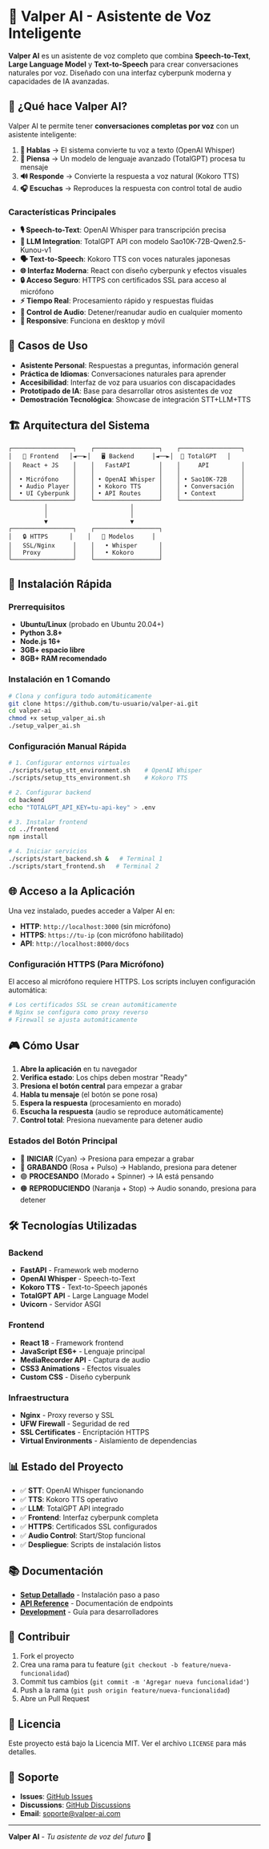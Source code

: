 # 🎤 Valper AI - Asistente de Voz Inteligente

**Valper AI** es un asistente de voz completo que combina **Speech-to-Text**, **Large Language Model** y **Text-to-Speech** para crear conversaciones naturales por voz. Diseñado con una interfaz cyberpunk moderna y capacidades de IA avanzadas.

## 🌟 ¿Qué hace Valper AI?

Valper AI te permite tener **conversaciones completas por voz** con un asistente inteligente:

1. **🎤 Hablas** → El sistema convierte tu voz a texto (OpenAI Whisper)
2. **🧠 Piensa** → Un modelo de lenguaje avanzado (TotalGPT) procesa tu mensaje
3. **🔊 Responde** → Convierte la respuesta a voz natural (Kokoro TTS)
4. **🎧 Escuchas** → Reproduces la respuesta con control total de audio

### Características Principales

- **🎙️ Speech-to-Text**: OpenAI Whisper para transcripción precisa
- **🤖 LLM Integration**: TotalGPT API con modelo Sao10K-72B-Qwen2.5-Kunou-v1
- **🗣️ Text-to-Speech**: Kokoro TTS con voces naturales japonesas
- **🌐 Interfaz Moderna**: React con diseño cyberpunk y efectos visuales
- **🔒 Acceso Seguro**: HTTPS con certificados SSL para acceso al micrófono
- **⚡ Tiempo Real**: Procesamiento rápido y respuestas fluidas
- **🎵 Control de Audio**: Detener/reanudar audio en cualquier momento
- **📱 Responsive**: Funciona en desktop y móvil

## 🎯 Casos de Uso

- **Asistente Personal**: Respuestas a preguntas, información general
- **Práctica de Idiomas**: Conversaciones naturales para aprender
- **Accesibilidad**: Interfaz de voz para usuarios con discapacidades
- **Prototipado de IA**: Base para desarrollar otros asistentes de voz
- **Demostración Tecnológica**: Showcase de integración STT+LLM+TTS

## 🏗️ Arquitectura del Sistema

```
┌─────────────────┐    ┌──────────────────┐    ┌─────────────────┐
│   🎤 Frontend   │◄──►│   🖥️ Backend     │◄──►│  🧠 TotalGPT   │
│   React + JS    │    │   FastAPI        │    │     API         │
│                 │    │                  │    │                 │
│  • Micrófono    │    │ • OpenAI Whisper │    │ • Sao10K-72B    │
│  • Audio Player │    │ • Kokoro TTS     │    │ • Conversación  │
│  • UI Cyberpunk │    │ • API Routes     │    │ • Context       │
└─────────────────┘    └──────────────────┘    └─────────────────┘
          │                       │
          │                       │
          ▼                       ▼
┌─────────────────┐    ┌──────────────────┐
│   🔒 HTTPS      │    │   🎵 Modelos     │
│   SSL/Nginx     │    │   • Whisper      │
│   Proxy         │    │   • Kokoro       │
└─────────────────┘    └──────────────────┘
```

## 🚀 Instalación Rápida

### Prerrequisitos
- **Ubuntu/Linux** (probado en Ubuntu 20.04+)
- **Python 3.8+**
- **Node.js 16+**
- **3GB+ espacio libre**
- **8GB+ RAM recomendado**

### Instalación en 1 Comando

```bash
# Clona y configura todo automáticamente
git clone https://github.com/tu-usuario/valper-ai.git
cd valper-ai
chmod +x setup_valper_ai.sh
./setup_valper_ai.sh
```

### Configuración Manual Rápida

```bash
# 1. Configurar entornos virtuales
./scripts/setup_stt_environment.sh    # OpenAI Whisper
./scripts/setup_tts_environment.sh    # Kokoro TTS

# 2. Configurar backend
cd backend
echo "TOTALGPT_API_KEY=tu-api-key" > .env

# 3. Instalar frontend
cd ../frontend
npm install

# 4. Iniciar servicios
./scripts/start_backend.sh &   # Terminal 1
./scripts/start_frontend.sh   # Terminal 2
```

## 🌐 Acceso a la Aplicación

Una vez instalado, puedes acceder a Valper AI en:

- **HTTP**: `http://localhost:3000` (sin micrófono)
- **HTTPS**: `https://tu-ip` (con micrófono habilitado)
- **API**: `http://localhost:8000/docs`

### Configuración HTTPS (Para Micrófono)

El acceso al micrófono requiere HTTPS. Los scripts incluyen configuración automática:

```bash
# Los certificados SSL se crean automáticamente
# Nginx se configura como proxy reverso
# Firewall se ajusta automáticamente
```

## 🎮 Cómo Usar

1. **Abre la aplicación** en tu navegador
2. **Verifica estado**: Los chips deben mostrar "Ready" 
3. **Presiona el botón central** para empezar a grabar
4. **Habla tu mensaje** (el botón se pone rosa)
5. **Espera la respuesta** (procesamiento en morado)
6. **Escucha la respuesta** (audio se reproduce automáticamente)
7. **Control total**: Presiona nuevamente para detener audio

### Estados del Botón Principal

- 🔵 **INICIAR** (Cyan) → Presiona para empezar a grabar
- 🔴 **GRABANDO** (Rosa + Pulso) → Hablando, presiona para detener
- 🟣 **PROCESANDO** (Morado + Spinner) → IA está pensando
- 🟠 **REPRODUCIENDO** (Naranja + Stop) → Audio sonando, presiona para detener

## 🛠️ Tecnologías Utilizadas

### Backend
- **FastAPI** - Framework web moderno
- **OpenAI Whisper** - Speech-to-Text
- **Kokoro TTS** - Text-to-Speech japonés
- **TotalGPT API** - Large Language Model
- **Uvicorn** - Servidor ASGI

### Frontend  
- **React 18** - Framework frontend
- **JavaScript ES6+** - Lenguaje principal
- **MediaRecorder API** - Captura de audio
- **CSS3 Animations** - Efectos visuales
- **Custom CSS** - Diseño cyberpunk

### Infraestructura
- **Nginx** - Proxy reverso y SSL
- **UFW Firewall** - Seguridad de red  
- **SSL Certificates** - Encriptación HTTPS
- **Virtual Environments** - Aislamiento de dependencias

## 📊 Estado del Proyecto

- ✅ **STT**: OpenAI Whisper funcionando
- ✅ **TTS**: Kokoro TTS operativo  
- ✅ **LLM**: TotalGPT API integrado
- ✅ **Frontend**: Interfaz cyberpunk completa
- ✅ **HTTPS**: Certificados SSL configurados
- ✅ **Audio Control**: Start/Stop funcional
- ✅ **Despliegue**: Scripts de instalación listos

## 📚 Documentación

- **[Setup Detallado](docs/SETUP.md)** - Instalación paso a paso
- **[API Reference](docs/API.md)** - Documentación de endpoints
- **[Development](docs/README.md)** - Guía para desarrolladores

## 🤝 Contribuir

1. Fork el proyecto
2. Crea una rama para tu feature (`git checkout -b feature/nueva-funcionalidad`)
3. Commit tus cambios (`git commit -m 'Agregar nueva funcionalidad'`)
4. Push a la rama (`git push origin feature/nueva-funcionalidad`)
5. Abre un Pull Request

## 📄 Licencia

Este proyecto está bajo la Licencia MIT. Ver el archivo `LICENSE` para más detalles.

## 🔧 Soporte

- **Issues**: [GitHub Issues](https://github.com/tu-usuario/valper-ai/issues)
- **Discussions**: [GitHub Discussions](https://github.com/tu-usuario/valper-ai/discussions)
- **Email**: soporte@valper-ai.com

---

**Valper AI** - *Tu asistente de voz del futuro* 🚀